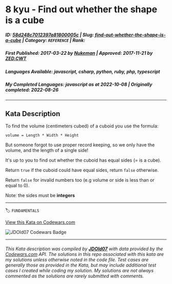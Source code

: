 # 8 kyu - Find out whether the shape is a cube

##### **ID**: [58d248c7012397a81800005c](https://www.codewars.com/kata/58d248c7012397a81800005c) | **Slug**: [find-out-whether-the-shape-is-a-cube](https://www.codewars.com/kata/58d248c7012397a81800005c) | **Category**: `REFERENCE` | **Rank**: <span style="color:white">8 kyu</span>

##### **First Published**: 2017-03-22 ***by*** [Nukeman](https://www.codewars.com/users/Nukeman) | **Approved**: 2017-11-21 ***by*** [ZED.CWT](https://www.codewars.com/users/ZED.CWT)

##### **Languages Available**: javascript, csharp, python, ruby, php, typescript

##### **My Completed Languages**: javascript ***as at*** 2022-10-08 | **Originally completed**: 2022-08-26

---

## Kata Description


To find the volume (centimeters cubed) of a cuboid you use the formula:



```volume = Length * Width * Height```

    

But someone forgot to use proper record keeping, so we only have the volume, and the length of a single side!



It's up to you to find out whether the cuboid has equal sides (= is a cube).



Return `true` if the cuboid could have equal sides, return `false` otherwise.



Return `false` for invalid numbers too (e.g volume or side is less than or equal to 0).



Note: the sides must be **integers**

---


🏷 `FUNDAMENTALS`


[View this Kata on Codewars.com](https://www.codewars.com/kata/58d248c7012397a81800005c)

![](https://www.codewars.com/users/jdold07/badges/large "JDOld07 Codewars Badge")

---

###### *This Kata description was compiled by [**JDOld07**](https://tpstech.dev) with data provided by the [Codewars.com](https://www.codewars.com) API.  The solutions in this repo associated with this kata are my solutions unless otherwise noted in the code file.  Test cases are generally those as provided in the Kata, but may include additional test cases I created while coding my solution.  My solutions are not always commented as the solutions are rarely submitted with comments.*
